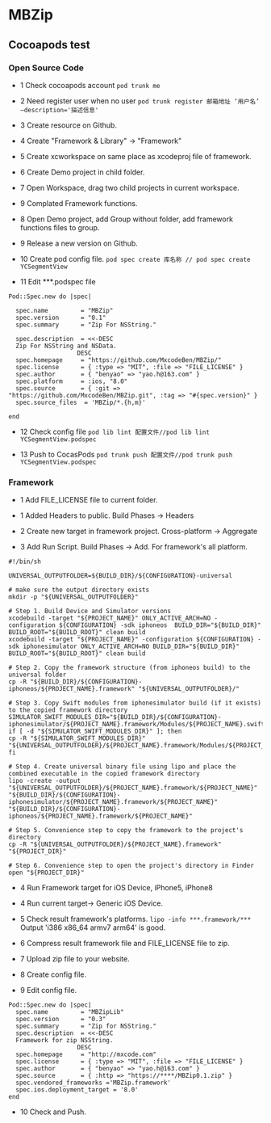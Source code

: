 # MBZip

## Cocoapods test


### Open Source Code

* 1 Check cocoapods account 
`
pod trunk me
`

* 2 Need register user when no user
`
pod trunk register 邮箱地址 ‘用户名’ —description='描述信息'
`

* 3 Create resource on Github.
    
* 4 Create "Framework & Library" -> "Framework"
    
* 5 Create xcworkspace on same place as xcodeproj file of framework.

* 6 Create Demo project in child folder.

* 7 Open Workspace, drag two child projects in current workspace.

* 9 Complated Framework functions.

* 8 Open Demo project, add Group without folder, add framework functions files to group.

* 9 Release a new version on Github.

* 10 Create pod config file.
`
pod spec create 库名称 // pod spec create YCSegmentView
`

* 11 Edit ***.podspec file

```
Pod::Spec.new do |spec|

  spec.name         = "MBZip"
  spec.version      = "0.1"
  spec.summary      = "Zip For NSString."

  spec.description  = <<-DESC
  Zip For NSString and NSData.
                   DESC
  spec.homepage     = "https://github.com/MxcodeBen/MBZip/"
  spec.license      = { :type => "MIT", :file => "FILE_LICENSE" }
  spec.author       = { "benyao" => "yao.h@163.com" }
  spec.platform     = :ios, "8.0"
  spec.source       = { :git => "https://github.com/MxcodeBen/MBZip.git", :tag => "#{spec.version}" }
  spec.source_files  = 'MBZip/*.{h,m}'

end
```

* 12 Check config file
`
pod lib lint 配置文件//pod lib lint YCSegmentView.podspec
`

* 13 Push to CocasPods
`
pod trunk push 配置文件//pod trunk push YCSegmentView.podspec
`


### Framework

* 1 Add FILE_LICENSE file to current folder.

* 1 Added Headers to public. Build Phases -> Headers

* 2 Create new target in framework project. Cross-platform -> Aggregate

* 3 Add Run Script. Build Phases -> Add. For framework's all platform.
```
#!/bin/sh

UNIVERSAL_OUTPUTFOLDER=${BUILD_DIR}/${CONFIGURATION}-universal

# make sure the output directory exists
mkdir -p "${UNIVERSAL_OUTPUTFOLDER}"

# Step 1. Build Device and Simulator versions
xcodebuild -target "${PROJECT_NAME}" ONLY_ACTIVE_ARCH=NO -configuration ${CONFIGURATION} -sdk iphoneos  BUILD_DIR="${BUILD_DIR}" BUILD_ROOT="${BUILD_ROOT}" clean build
xcodebuild -target "${PROJECT_NAME}" -configuration ${CONFIGURATION} -sdk iphonesimulator ONLY_ACTIVE_ARCH=NO BUILD_DIR="${BUILD_DIR}" BUILD_ROOT="${BUILD_ROOT}" clean build

# Step 2. Copy the framework structure (from iphoneos build) to the universal folder
cp -R "${BUILD_DIR}/${CONFIGURATION}-iphoneos/${PROJECT_NAME}.framework" "${UNIVERSAL_OUTPUTFOLDER}/"

# Step 3. Copy Swift modules from iphonesimulator build (if it exists) to the copied framework directory
SIMULATOR_SWIFT_MODULES_DIR="${BUILD_DIR}/${CONFIGURATION}-iphonesimulator/${PROJECT_NAME}.framework/Modules/${PROJECT_NAME}.swiftmodule/."
if [ -d "${SIMULATOR_SWIFT_MODULES_DIR}" ]; then
cp -R "${SIMULATOR_SWIFT_MODULES_DIR}" "${UNIVERSAL_OUTPUTFOLDER}/${PROJECT_NAME}.framework/Modules/${PROJECT_NAME}.swiftmodule"
fi

# Step 4. Create universal binary file using lipo and place the combined executable in the copied framework directory
lipo -create -output "${UNIVERSAL_OUTPUTFOLDER}/${PROJECT_NAME}.framework/${PROJECT_NAME}" "${BUILD_DIR}/${CONFIGURATION}-iphonesimulator/${PROJECT_NAME}.framework/${PROJECT_NAME}" "${BUILD_DIR}/${CONFIGURATION}-iphoneos/${PROJECT_NAME}.framework/${PROJECT_NAME}"

# Step 5. Convenience step to copy the framework to the project's directory
cp -R "${UNIVERSAL_OUTPUTFOLDER}/${PROJECT_NAME}.framework" "${PROJECT_DIR}"

# Step 6. Convenience step to open the project's directory in Finder
open "${PROJECT_DIR}"

```

* 4 Run Framework target for iOS Device, iPhone5, iPhone8

* 4 Run current target-> Generic iOS Device.

* 5 Check result framework's platforms.
`
lipo -info ***.framework/*** 
`
Output 'i386 x86_64 armv7 arm64'  is good.

* 6 Compress result framework file and FILE_LICENSE file to zip.

* 7 Upload zip file to your website.

* 8 Create config file.

* 9 Edit config file.
```
Pod::Spec.new do |spec|
  spec.name         = "MBZipLib"
  spec.version      = "0.3"
  spec.summary      = "Zip for NSString."
  spec.description  = <<-DESC
  Framework for zip NSString.
                   DESC
  spec.homepage     = "http://mxcode.com"
  spec.license      = { :type => "MIT", :file => "FILE_LICENSE" }
  spec.author       = { "benyao" => "yao.h@163.com" }
  spec.source       = { :http => "https://****/MBZip0.1.zip" }
  spec.vendored_frameworks ='MBZip.framework'
  spec.ios.deployment_target = '8.0'
end

```

* 10 Check and Push.
